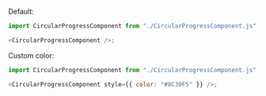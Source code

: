 Default:

```js
import CircularProgressComponent from "./CircularProgressComponent.js";

<CircularProgressComponent />;
```

Custom color:

```js
import CircularProgressComponent from "./CircularProgressComponent.js";

<CircularProgressComponent style={{ color: "#8C30F5" }} />;
```
